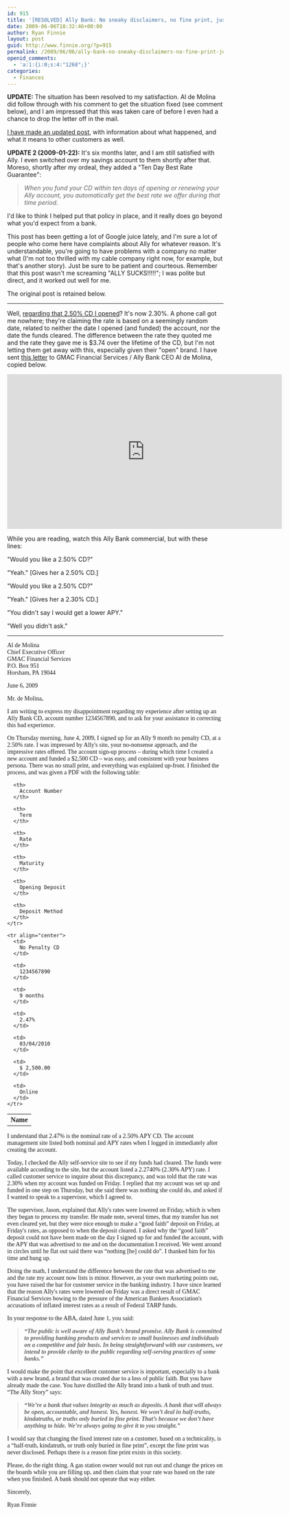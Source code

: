 ```yaml
---
id: 915
title: '[RESOLVED] Ally Bank: No sneaky disclaimers, no fine print, just lies.'
date: 2009-06-06T18:32:46+00:00
author: Ryan Finnie
layout: post
guid: http://www.finnie.org/?p=915
permalink: /2009/06/06/ally-bank-no-sneaky-disclaimers-no-fine-print-just-lies/
openid_comments:
  - 'a:1:{i:0;s:4:"1268";}'
categories:
  - Finances
---
```

**UPDATE:** The situation has been resolved to my satisfaction. Al de Molina did follow through with his comment to get the situation fixed (see comment below), and I am impressed that this was taken care of before I even had a chance to drop the letter off in the mail.

[I have made an updated post](http://www.finnie.org/2009/06/10/ally-bank-update/), with information about what happened, and what it means to other customers as well.

**UPDATE 2 (2009-01-22):** It's six months later, and I am still satisfied with Ally. I even switched over my savings account to them shortly after that. Moreso, shortly after my ordeal, they added a "Ten Day Best Rate Guarantee":

> _When you fund your CD within ten days of opening or renewing your Ally account, you automatically get the best rate we offer during that time period._

I'd like to think I helped put that policy in place, and it really does go beyond what you'd expect from a bank.

This post has been getting a lot of Google juice lately, and I'm sure a lot of people who come here have complaints about Ally for whatever reason. It's understandable, you're going to have problems with a company no matter what (I'm not too thrilled with my cable company right now, for example, but that's another story). Just be sure to be patient and courteous. Remember that this post wasn't me screaming "ALLY SUCKS!!!!!"; I was polite but direct, and it worked out well for me.

The original post is retained below.

* * *

Well, [regarding that 2.50% CD I opened](http://www.finnie.org/2009/06/05/achievement-unlocked-credit-card-solvency/)? It's now 2.30%. A phone call got me nowhere; they're claiming the rate is based on a seemingly random date, related to neither the date I opened (and funded) the account, nor the date the funds cleared. The difference between the rate they quoted me and the rate they gave me is $3.74 over the lifetime of the CD, but I'm not letting them get away with this, especially given their "open" brand. I have sent [this letter](/blog-media/2009/06/ally-2009-06-06-redacted.pdf) to GMAC Financial Services / Ally Bank CEO Al de Molina, copied below.

<iframe width="640" height="360" src="https://www.youtube.com/embed/7qb0vquRcys" frameborder="0" allowfullscreen></iframe>

While you are reading, watch this Ally Bank commercial, but with these lines:

"Would you like a 2.50% CD?"
  
"Yeah." [Gives her a 2.50% CD.]
  
"Would you like a 2.50% CD?"
  
"Yeah." [Gives her a 2.30% CD.]
  
"You didn't say I would get a lower APY."
  
"Well you didn't ask."

* * *

<div style="font-family: serif;">
  Al de Molina<br /> Chief Executive Officer<br /> GMAC Financial Services<br /> P.O. Box 951<br /> Horsham, PA 19044</p> 
  
  <p>
    June 6, 2009
  </p>
  
  <p>
    Mr. de Molina,
  </p>
  
  <p>
    I am writing to express my disappointment regarding my experience after setting up an Ally Bank CD, account number 1234567890, and to ask for your assistance in correcting this bad experience.
  </p>
  
  <p>
    On Thursday morning, June 4, 2009, I signed up for an Ally 9 month no penalty CD, at a 2.50% rate. I was impressed by Ally's site, your no-nonsense approach, and the impressive rates offered. The account sign-up process – during which time I created a new account and funded a $2,500 CD – was easy, and consistent with your business persona. There was no small print, and everything was explained up-front. I finished the process, and was given a PDF with the following table:
  </p>
  
  <table border="0">
    <tr>
      <th>
        Name
      </th>
      
      <th>
        Account Number
      </th>
      
      <th>
        Term
      </th>
      
      <th>
        Rate
      </th>
      
      <th>
        Maturity
      </th>
      
      <th>
        Opening Deposit
      </th>
      
      <th>
        Deposit Method
      </th>
    </tr>
    
    <tr align="center">
      <td>
        No Penalty CD
      </td>
      
      <td>
        1234567890
      </td>
      
      <td>
        9 months
      </td>
      
      <td>
        2.47%
      </td>
      
      <td>
        03/04/2010
      </td>
      
      <td>
        $ 2,500.00
      </td>
      
      <td>
        Online
      </td>
    </tr>
  </table>
  
  <p>
    I understand that 2.47% is the nominal rate of a 2.50% APY CD. The account management site listed both nominal and APY rates when I logged in immediately after creating the account.
  </p>
  
  <p>
    Today, I checked the Ally self-service site to see if my funds had cleared. The funds were available according to the site, but the account listed a 2.2740% (2.30% APY) rate. I called customer service to inquire about this discrepancy, and was told that the rate was 2.30% when my account was funded on Friday. I replied that my account was set up and funded in one step on Thursday, but she said there was nothing she could do, and asked if I wanted to speak to a supervisor, which I agreed to.
  </p>
  
  <p>
    The supervisor, Jason, explained that Ally's rates were lowered on Friday, which is when they began to process my transfer. He made note, several times, that my transfer has not even cleared yet, but they were nice enough to make a “good faith” deposit on Friday, at Friday's rates, as opposed to when the deposit cleared. I asked why the “good faith” deposit could not have been made on the day I signed up for and funded the account, with the APY that was advertised to me and on the documentation I received. We went around in circles until he flat out said there was “nothing [he] could do”. I thanked him for his time and hung up.
  </p>
  
  <p>
    Doing the math, I understand the difference between the rate that was advertised to me and the rate my account now lists is minor. However, as your own marketing points out, you have raised the bar for customer service in the banking industry. I have since learned that the reason Ally's rates were lowered on Friday was a direct result of GMAC Financial Services bowing to the pressure of the American Bankers Association's accusations of inflated interest rates as a result of Federal TARP funds.
  </p>
  
  <p>
    In your response to the ABA, dated June 1, you said:
  </p>
  
  <blockquote>
    <p>
      <strong><em>“The public is well aware of Ally Bank’s brand promise. Ally Bank is committed to providing banking products and services to small businesses and individuals on a competitive and fair basis. In being straightforward with our customers, we intend to provide clarity to the public regarding self-serving practices of some banks.”</em></strong>
    </p>
  </blockquote>
  
  <p>
    I would make the point that excellent customer service is important, especially to a bank with a new brand, a brand that was created due to a loss of public faith. But you have already made the case. You have distilled the Ally brand into a bank of truth and trust. “The Ally Story” says:
  </p>
  
  <blockquote>
    <p>
      <strong><em>“We’re a bank that values integrity as much as deposits. A bank that will always be open, accountable, and honest. Yes, honest. We won’t deal in half-truths, kindatruths, or truths only buried in fine print. That’s because we don’t have anything to hide. We’re always going to give it to you straight.”</em></strong>
    </p>
  </blockquote>
  
  <p>
    I would say that changing the fixed interest rate on a customer, based on a technicality, is a “half-truth, kindatruth, or truth only buried in fine print”, except the fine print was never disclosed. Perhaps there is a reason fine print exists in this society.
  </p>
  
  <p>
    Please, do the right thing. A gas station owner would not run out and change the prices on the boards while you are filling up, and then claim that your rate was based on the rate when you finished. A bank should not operate that way either.
  </p>
  
  <p>
    Sincerely,
  </p>
  
  <p>
    Ryan Finnie
  </p>
</div>
